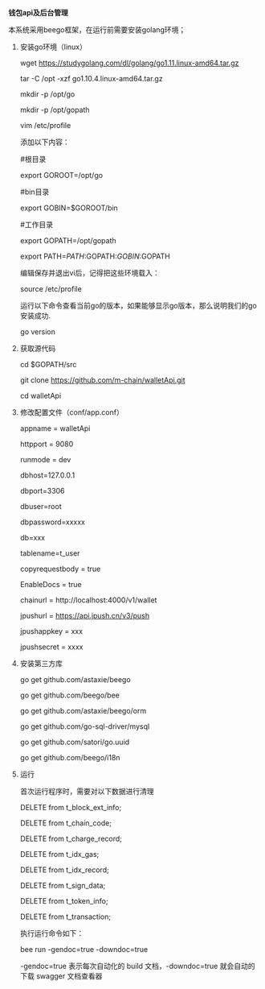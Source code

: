 __钱包api及后台管理__

本系统采用beego框架，在运行前需要安装golang环境；

1. 安装go环境（linux）

    wget https://studygolang.com/dl/golang/go1.11.linux-amd64.tar.gz

    tar -C /opt -xzf go1.10.4.linux-amd64.tar.gz

    mkdir -p /opt/go

    mkdir -p /opt/gopath

    vim /etc/profile

    添加以下内容：

    #根目录

    export GOROOT=/opt/go

    #bin目录

    export GOBIN=$GOROOT/bin

    #工作目录

    export GOPATH=/opt/gopath

    export PATH=$PATH:$GOPATH:$GOBIN:$GOPATH

    编辑保存并退出vi后，记得把这些环境载入：

    source /etc/profile

    运行以下命令查看当前go的版本，如果能够显示go版本，那么说明我们的go安装成功.

    go version

2. 获取源代码

    cd $GOPATH/src

    git clone https://github.com/m-chain/walletApi.git

    cd walletApi

3. 修改配置文件（conf/app.conf）

    appname = walletApi

    httpport = 9080

    runmode = dev

    dbhost=127.0.0.1

    dbport=3306

    dbuser=root

    dbpassword=xxxxx

    db=xxx

    tablename=t_user

    copyrequestbody = true

    EnableDocs = true

    chainurl = http://localhost:4000/v1/wallet

    jpushurl = https://api.jpush.cn/v3/push

    jpushappkey = xxx

    jpushsecret = xxxx

4. 安装第三方库

    go get github.com/astaxie/beego

    go get github.com/beego/bee

    go get github.com/astaxie/beego/orm

    go get github.com/go-sql-driver/mysql

    go get github.com/satori/go.uuid

    go get github.com/beego/i18n

5. 运行

    首次运行程序时，需要对以下数据进行清理

    DELETE from t_block_ext_info;

    DELETE from t_chain_code;

    DELETE from t_charge_record;

    DELETE from t_idx_gas;

    DELETE from t_idx_record;

    DELETE from t_sign_data;

    DELETE from t_token_info;

    DELETE from t_transaction;

    执行运行命令如下：
    
    bee run -gendoc=true -downdoc=true

    -gendoc=true 表示每次自动化的 build 文档，-downdoc=true 就会自动的下载 swagger 文档查看器

